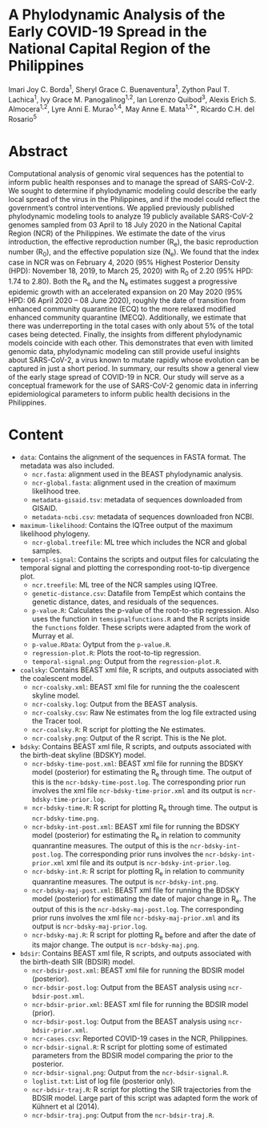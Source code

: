 # A Phylodynamic Analysis of the Early COVID-19 Spread in the National Capital Region of the Philippines

Imari Joy C. Borda<sup>1</sup>, Sheryl Grace C. Buenaventura<sup>1</sup>,  Zython Paul T. Lachica<sup>1</sup>, Ivy Grace M. Panogalinog<sup>1,2</sup>, Ian Lorenzo Quibod<sup>3</sup>, Alexis Erich S. Almocera<sup>1,2</sup>, Lyre Anni E. Murao<sup>1,4</sup>, May Anne E. Mata<sup>1,2*</sup>, Ricardo C.H. del Rosario<sup>5</sup>

# Abstract

Computational analysis of genomic viral sequences has the potential to inform public health responses and to manage the spread of SARS-CoV-2. We sought to determine if phylodynamic modeling could describe the early local spread of the virus in the Philippines, and if the model could reflect the government’s control interventions. We applied previously published phylodynamic modeling tools to analyze 19 publicly available SARS-CoV-2 genomes sampled from 03 April to 18 July 2020 in the National Capital Region (NCR) of the Philippines. We estimate the date of the virus introduction, the effective reproduction number (R<sub>e</sub>), the basic reproduction number (R<sub>0</sub>), and the effective population size (N<sub>e</sub>). We found that the index case in NCR was on February 4, 2020 (95% Highest Posterior Density (HPD): November 18, 2019, to March 25, 2020) with R<sub>0</sub> of 2.20 (95% HPD: 1.74 to 2.80). Both the R<sub>e</sub> and the N<sub>e</sub> estimates suggest a progressive epidemic growth with an accelerated expansion on 20 May 2020 (95% HPD: 06 April 2020 – 08 June 2020), roughly the date of transition from  enhanced community quarantine (ECQ) to the more relaxed modified enhanced community quarantine (MECQ). Additionally, we estimate that there was underreporting in the total cases with only about 5% of the total cases being detected. Finally, the insights from different phylodynamic models coincide with each other. This demonstrates that even with limited genomic data, phylodynamic modeling can still provide useful insights about SARS-CoV-2, a virus  known to mutate rapidly whose evolution can be captured in just a short period. In summary, our results show a general view of the early stage spread of COVID-19 in NCR. Our study will serve as a conceptual framework for the use of SARS-CoV-2 genomic data in inferring epidemiological parameters to inform public health decisions in the Philippines.

# Content

* `data`: Contains the alignment of the sequences in FASTA format. The metadata was also included.
	* `ncr.fasta`: alignment used in the BEAST phylodynamic analysis.
	* `ncr-global.fasta`: alignment used in the creation of maximum likelihood tree.
	* `metadata-gisaid.tsv`: metadata of sequences downloaded from GISAID.
	* `metadata-ncbi.csv`: metadata of sequences downloaded fron NCBI.   
* `maximum-likelihood`: Contains the IQTree output of the maximum likelihood phylogeny.
	* `ncr-global.treefile`: ML tree which includes the NCR and global samples.
* `temporal-signal`: Contains the scripts and output files for calculating the temporal signal and plotting the corresponding root-to-tip divergence plot.
	* `ncr.treefile`: ML tree of the NCR samples using IQTree.
	* `genetic-distance.csv`: Datafile from TempEst which contains the genetic distance, dates, and residuals of the sequences.
	* `p-value.R`: Calculates the p-value of the root-to-stip regression. Also uses the function in `temsignalfunctions.R` and the R scripts inside the `functions` folder. These scripts were adapted from the work of Murray et al.
	* `p-value.RData`: Oytput from the `p-value.R`.
	* `regression-plot.R`: Plots the root-to-tip regression.
	* `temporal-signal.png`: Output from the `regression-plot.R`.
* `coalsky`: Contains BEAST xml file, R scripts, and outputs associated with the coalescent model. 
	* `ncr-coalsky.xml`: BEAST xml file for running the the coalescent skyline model.
	* `ncr-coalsky.log`: Output from the BEAST analysis.
	* `ncr-coalsky.csv`: Raw Ne estimates from the log file extracted using the Tracer tool.
	* `ncr-coalsky.R`: R script for plotting the Ne estimates.
	* `ncr-coalsky.png`: Output of the R script. This is the Ne plot. 
* `bdsky`: Contains BEAST xml file, R scripts, and outputs associated with the birth-deat skyline (BDSKY) model.
	* `ncr-bdsky-time-post.xml`: BEAST xml file for running the BDSKY model (posterior) for estimating the R<sub>e</sub> through time. The output of this is the `ncr-bdsky-time-post.log`. The corresponding prior run involves the xml file `ncr-bdsky-time-prior.xml` and its output is `ncr-bdsky-time-prior.log`.
	* `ncr-bdsky-time.R`: R script for plotting R<sub>e</sub> through time. The output is `ncr-bdsky-time.png`.
	* `ncr-bdsky-int-post.xml`: BEAST xml file for running the BDSKY model (posterior) for estimating the R<sub>e</sub> in relation to community quanrantine measures. The output of this is the `ncr-bdsky-int-post.log`. The corresponding prior runs involves the `ncr-bdsky-int-prior.xml` xml file and its output is `ncr-bdsky-int-prior.log`.
	* `ncr-bdsky-int.R`: R script for plotting R<sub>e</sub> in relation to community quanrantine measures. The output is `ncr-bdsky-int.png`.
	* `ncr-bdsky-maj-post.xml`: BEAST xml file for running the BDSKY model (posterior) for estimating the date of major change in R<sub>e</sub>. The output of this is the `ncr-bdsky-maj-post.log`. The corresponding prior runs involves the xml file `ncr-bdsky-maj-prior.xml` and its output is `ncr-bdsky-maj-prior.log`.
	* `ncr-bdsky-maj.R`: R script for plotting R<sub>e</sub> before and after the date of its major change. The output is `ncr-bdsky-maj.png`.
* `bdsir`: Contains BEAST xml file, R scripts, and outputs associated with the birth-death SIR (BDSIR) model. 
	* `ncr-bdsir-post.xml`: BEAST xml file for running the BDSIR model (posterior).
	* `ncr-bdsir-post.log`: Output from the BEAST analysis using `ncr-bdsir-post.xml`.
	* `ncr-bdsir-prior.xml`: BEAST xml file for running the BDSIR model (prior).
	* `ncr-bdsir-post.log`: Output from the BEAST analysis using `ncr-bdsir-prior.xml`.
	* `ncr-cases.csv`: Reported COVID-19 cases in the NCR, Philippines.
	* `ncr-bdsir-signal.R`: R script for plotting some of estimated parameters from the BDSIR model comparing the prior to the posterior.
	* `ncr-bdsir-signal.png`: Output from the `ncr-bdsir-signal.R`.
	* `loglist.txt`: List of log file (posterior only).
	* `ncr-bdsir-traj.R`: R script for plotting the SIR trajectories from the BDSIR model. Large part of this script was adapted form the work of Kühnert et al (2014).
	* `ncr-bdsir-traj.png`: Output from the `ncr-bdsir-traj.R`.
